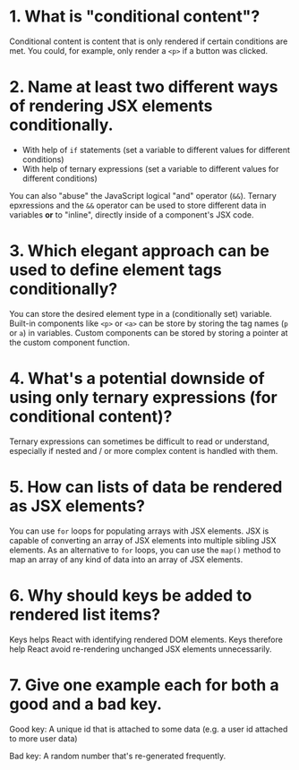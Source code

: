 # 1. What is "conditional content"?

Conditional content is content that is only rendered if certain conditions are met. You could, for example, only render a `<p>` if a button was clicked.

# 2. Name at least two different ways of rendering JSX elements conditionally.

- With help of `if` statements (set a variable to different values for different conditions)
- With help of ternary expressions (set a variable to different values for different conditions)

You can also "abuse" the JavaScript logical "and" operator (`&&`). Ternary epxressions and the `&&` operator can be used to store different data in variables **or** to "inline", directly inside of a component's JSX code.

# 3. Which elegant approach can be used to define element tags conditionally?

You can store the desired element type in a (conditionally set) variable. Built-in components like `<p>` or `<a>` can be store by storing the tag names (`p` or `a`) in variables. Custom components can be stored by storing a pointer at the custom component function.

# 4. What's a potential downside of using only ternary expressions (for conditional content)?

Ternary expressions can sometimes be difficult to read or understand, especially if nested and / or more complex content is handled with them.

# 5. How can lists of data be rendered as JSX elements?

You can use `for` loops for populating arrays with JSX elements. JSX is capable of converting an array of JSX elements into multiple sibling JSX elements.
As an alternative to `for` loops, you can use the `map()` method to map an array of any kind of data into an array of JSX elements.

# 6. Why should keys be added to rendered list items?

Keys helps React with identifying rendered DOM elements. Keys therefore help React avoid re-rendering unchanged JSX elements unnecessarily.

# 7. Give one example each for both a good and a bad key.

Good key: A unique id that is attached to some data (e.g. a user id attached to more user data)

Bad key: A random number that's re-generated frequently.